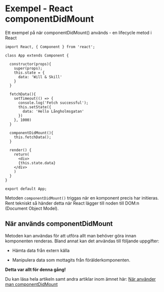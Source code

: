 # Exempel - React componentDidMount

Ett exempel på när componentDidMount() används - en lifecycle metod i React

```
import React, { Component } from 'react';

class App extends Component {

  constructor(props){
    super(props);
    this.state = {
      data: 'Will & Skill'
    }
  }

  fetchData(){
    setTimeout(() => {
      console.log('Fetch successful');
      this.setState({
        data: 'Hello Långholmsgatan'
      })
    }, 1000)
  }

  componentDidMount(){
    this.fetchData();
  }

  render() {
    return(
      <div>
      {this.state.data}
    </div>
    )
  }
}

export default App;
```

Metoden `componentDidMount()` triggas när en komponent precis har initieras. Rent tekniskt så händer detta när React lägger till noden till DOM:n (Document Object Model).

## När används componentDidMount
Metoden kan användas för att utföra allt man behöver göra innan komponenten renderas. Bland annat kan det användas till följande uppgifter:

* Hämta data från extern källa

* Manipulera data som mottagits från förälderkomponenten.

**Detta var allt för denna gång!**

Du kan läsa hela artikeln samt andra artiklar inom ämnet här: [När använder man componentDidMount](https://www.willandskill.se/sv/naer-anvaender-man-componentdidmount/)
